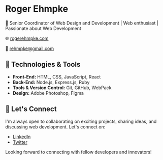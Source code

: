 # Roger Ehmpke

🚀 Senior Coordinator of Web Design and Development | Web enthusiast | Passionate about Web Development

🌐 [rogerehmpke.com](https://www.rogerehmpke.com)

📧 [rehmpke@gmail.com](mailto:rehmpke@gmail.com)

## 🔧 Technologies & Tools

- **Front-End:** HTML, CSS, JavaScript, React
- **Back-End:** Node.js, Express.js, Ruby
- **Tools & Version Control:** Git, GitHub, WebPack
- **Design:** Adobe Photoshop, Figma

## 💬 Let's Connect

I'm always open to collaborating on exciting projects, sharing ideas, and discussing web development. Let's connect on:

- [LinkedIn](https://www.linkedin.com/in/rogerehmpke/)
- [Twitter](https://twitter.com/rehmpke)

Looking forward to connecting with fellow developers and innovators!
<!--
**rehmpke/rehmpke** is a ✨ _special_ ✨ repository because its `README.md` (this file) appears on your GitHub profile.
### Hi there 👋
Here are some ideas to get you started:

- 🔭 I’m currently working on ...
- 🌱 I’m currently learning ...
- 👯 I’m looking to collaborate on ...
- 🤔 I’m looking for help with ...
- 💬 Ask me about ...
- 📫 How to reach me: ...
- 😄 Pronouns: ...
- ⚡ Fun fact: ...
-->
